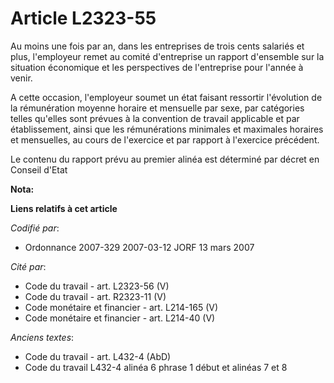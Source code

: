 # Article L2323-55

Au moins une fois par an, dans les entreprises de trois cents salariés et plus, l'employeur remet au comité d'entreprise un
rapport d'ensemble sur la situation économique et les perspectives de l'entreprise pour l'année à venir.

A cette occasion, l'employeur soumet un état faisant ressortir l'évolution de la rémunération moyenne horaire et mensuelle
par sexe, par catégories telles qu'elles sont prévues à la convention de travail applicable et par établissement, ainsi que
les rémunérations minimales et maximales horaires et mensuelles, au cours de l'exercice et par rapport à l'exercice
précédent.

Le contenu du rapport prévu au premier alinéa est déterminé par décret en Conseil d'Etat

**Nota:**



**Liens relatifs à cet article**

_Codifié par_:

  - Ordonnance 2007-329 2007-03-12 JORF 13 mars 2007

_Cité par_:

  - Code du travail - art. L2323-56 (V)
  - Code du travail - art. R2323-11 (V)
  - Code monétaire et financier - art. L214-165 (V)
  - Code monétaire et financier - art. L214-40 (V)

_Anciens textes_:

  - Code du travail - art. L432-4 (AbD)
  - Code du travail L432-4 alinéa 6 phrase 1 début et alinéas 7 et 8
